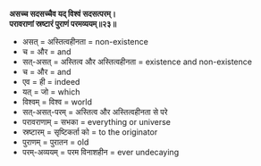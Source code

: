 **असच्च सदसच्चैव यद् विश्वं सदसत्परम्।\
परावराणां स्रष्टारं पुराणं परमव्ययम्॥२३॥**

- असत् = अस्तित्वहीनता = non-existence
- च = और = and
- सत्-असत् = अस्तित्व और अस्तित्वहीनता = existence and non-existence
- च = और = and
- एव = ही = indeed
- यत् = जो = which
- विश्वम् = विश्व = world
- सत्-असत्-परम् = अस्तित्व और अस्तित्वहीनता से परे
- परावराणाम् = सभका = everything or universe
- स्रष्टारम् = सृष्टिकर्ता को = to the originator
- पुराणम् = पुरातन = old
- परम्-अव्ययम् = परम विनाशहीन = ever undecaying
